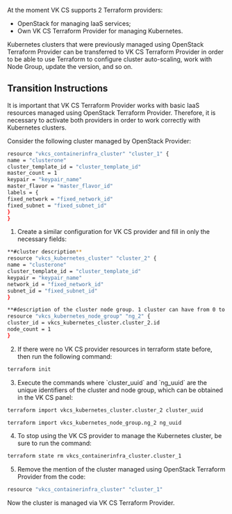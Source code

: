 At the moment VK CS supports 2 Terraform providers:

- OpenStack for managing IaaS services;
- Own VK CS Terraform Provider for managing Kubernetes.

Kubernetes clusters that were previously managed using OpenStack Terraform Provider can be transferred to VK CS Terraform Provider in order to be able to use Terraform to configure cluster auto-scaling, work with Node Group, update the version, and so on.

## Transition Instructions

It is important that VK CS Terraform Provider works with basic IaaS resources managed using OpenStack Terraform Provider. Therefore, it is necessary to activate both providers in order to work correctly with Kubernetes clusters.

Consider the following cluster managed by OpenStack Provider:

```bash
resource "vkcs_containerinfra_cluster" "cluster_1" {
name = "clusterone"
cluster_template_id = "cluster_template_id"
master_count = 1
keypair = "keypair_name"
master_flavor = "master_flavor_id"
labels = {
fixed_network = "fixed_network_id"
fixed_subnet = "fixed_subnet_id"
}
}
```

1. Create a similar configuration for VK CS provider and fill in only the necessary fields:

```bash
**#cluster description**
resource "vkcs_kubernetes_cluster" "cluster_2" {
name = "clusterone"
cluster_template_id = "cluster_template_id"
keypair = "keypair_name"
network_id = "fixed_network_id"
subnet_id = "fixed_subnet_id"
}

**#description of the cluster node group. 1 cluster can have from 0 to 100 node groups**
resource "vkcs_kubernetes_node_group" "ng_2" {
cluster_id = vkcs_kubernetes_cluster.cluster_2.id
node_count = 1
}
```

2. If there were no VK CS provider resources in terraform state before, then run the following command:

```bash
terraform init
```

3. Execute the commands where \`cluster_uuid\` and \`ng_uuid\` are the unique identifiers of the cluster and node group, which can be obtained in the VK CS panel:

```bash
terraform import vkcs_kubernetes_cluster.cluster_2 cluster_uuid
```
```bash
terraform import vkcs_kubernetes_node_group.ng_2 ng_uuid
```

4. To stop using the VK CS provider to manage the Kubernetes cluster, be sure to run the command:

```bash
terraform state rm vkcs_containerinfra_cluster.cluster_1
````

5. Remove the mention of the cluster managed using OpenStack Terraform Provider from the code:

```bash
resource "vkcs_containerinfra_cluster" "cluster_1"
```

Now the cluster is managed via VK CS Terraform Provider.
